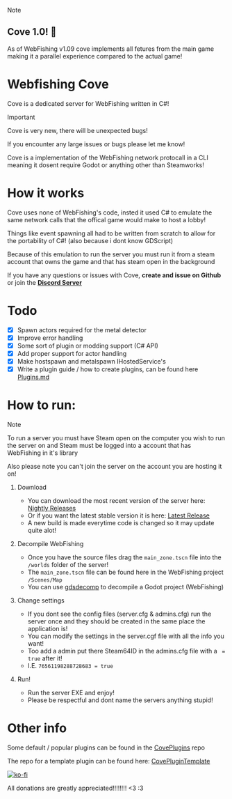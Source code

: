 ﻿> [!NOTE]  
> ## Cove 1.0! 🥳
> As of WebFishing v1.09 cove implements all fetures from the main game making it a parallel experience compared to the actual game!

# Webfishing Cove
Cove is a dedicated server for WebFishing written in C#!

> [!IMPORTANT]  
> Cove is very new, there will be unexpected bugs! 
>
> If you encounter any large issues or bugs please let me know!

Cove is a implementation of the WebFishing network protocall in a CLI meaning it dosent require Godot or anything other than Steamworks!

# How it works
Cove uses none of WebFishing's code, insted it used C# to emulate the same network calls that the offical game would make to host a lobby!

Things like event spawning all had to be written from scratch to allow for the portability of C#! (also because i dont know GDScript)

Because of this emulation to run the server you must run it from a steam account that owns the game and that has steam open in the background

If you have any questions or issues with Cove, **create and issue on Github** or join the [**Discord Server**](https://discord.gg/QfydV2Ze8f)

# Todo
- [X] Spawn actors required for the metal detector
- [X] Improve error handling
- [X] Some sort of plugin or modding support (C# API)
- [X] Add proper support for actor handling
- [X] Make hostspawn and metalspawn IHostedService's
- [X] Write a plugin guide / how to create plugins, can be found here [Plugins.md](./Plugins.md)

# How to run:

> [!NOTE]  
> To run a server you must have Steam open on the computer you wish to run the server on
> and Steam must be logged into a account that has WebFishing in it's library 
> 
> Also please note you can't join the server on the account you are hosting it on!

1. Download
	- You can download the most recent version of the server here: [Nightly Releases](https://github.com/DrMeepso/WebFishingCove/tags)
	- Or if you want the latest stable version it is here: [Latest Release](https://github.com/DrMeepso/WebFishingCove/releases/latest)
	- A new build is made everytime code is changed so it may update quite alot!

2. Decompile WebFishing
	- Once you have the source files drag the `main_zone.tscn` file into the `/worlds` folder of the server!
	- The `main_zone.tscn` file can be found here in the WebFishing project `/Scenes/Map`
	- You can use [gdsdecomp](https://github.com/bruvzg/gdsdecomp) to decompile a Godot project (WebFishing)

3. Change settings
	- If you dont see the config files (server.cfg & admins.cfg) run the server once and they should be created in the same place the application is!
	- You can modify the settings in the server.cgf file with all the info you want!
	- Too add a admin put there Steam64ID in the admins.cfg file with a ` = true` after it!
	- I.E. `76561198288728683 = true`

4. Run!
	- Run the server EXE and enjoy! 
	- Please be respectful and dont name the servers anything stupid!

	 
# Other info

Some default / popular plugins can be found in the [CovePlugins](https://github.com/DrMeepso/CovePlugins) repo

The repo for a template plugin can be found here: [CovePluginTemplate](https://github.com/DrMeepso/TemplateCovePlugin)

[![ko-fi](https://ko-fi.com/img/githubbutton_sm.svg)](https://ko-fi.com/E1E0E65CR)

All donations are greatly appreciated!!!!!!!! <3 :3
